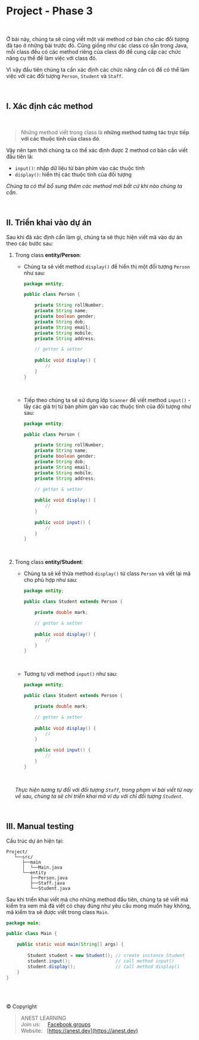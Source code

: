 # Project - Phase 3

<br />

Ở bài này, chúng ta sẽ cùng viết một vài method cơ bản cho các đối tượng đã tạo ở những bài trước đó. Cũng giống như các class có sẵn trong Java, mỗi class đều có các method riêng của class đó để cung cấp các chức năng cụ thể để làm việc với class đó.

Vì vậy đầu tiên chúng ta cần xác định các chức năng cần có để có thể làm việc với các đối tượng `Person`, `Student` và `Staff`.

<br />

## I. Xác định các method

<br />

> Những method viết trong class là **những method tương tác trực tiếp với các thuộc tính của class đó**.

Vậy nên tạm thời chúng ta có thể xác định được 2 method cơ bản cần viết đầu tiên là:
- `input()`: nhập dữ liệu từ bàn phím vào các thuộc tính
- `display()`: hiển thị các thuộc tính của đối tượng

*Chúng ta có thể bổ sung thêm các method mới bất cứ khi nào chúng ta cần.*

<br />

## II. Triển khai vào dự án

Sau khi đã xác định cần làm gì, chúng ta sẽ thực hiện viết mã vào dự án theo các bước sau:

1. Trong class **entity/Person**:
    - Chúng ta sẽ viết method `display()` để hiển thị một đối tượng `Person` như sau:

      ```java
      package entity;

      public class Person {

          private String rollNumber;
          private String name;
          private boolean gender;
          private String dob;
          private String email;
          private String mobile;
          private String address;

          // getter & setter
          
          public void display() {
              //
          }
      }
      ```

    <br />

    - Tiếp theo chúng ta sẽ sử dụng lớp `Scanner` để viết method `input()` - lấy các giá trị từ bàn phím gán vào các thuộc tính của đối tượng như sau:

      ```java
      package entity;

      public class Person {

          private String rollNumber;
          private String name;
          private boolean gender;
          private String dob;
          private String email;
          private String mobile;
          private String address;

          // getter & setter
          
          public void display() {
              //
          }
          
          public void input() {
              //
          }
      }
      ```

      <br />
    
2. Trong class **entity/Student**:
    - Chúng ta sẽ kế thừa method `display()` từ class `Person` và viết lại mã cho phù hợp như sau: 
    
      ```java
      package entity;

      public class Student extends Person {

          private double mark;

          // getter & setter
          
          public void display() {
              //
          }
      }
      ```

      <br />
      
      
    - Tương tự với method `input()` như sau:
    
      ```java
      package entity;

      public class Student extends Person {

          private double mark;

          // getter & setter
          
          public void display() {
              //
          }

          public void input() {
              //
          }
      }
      ```
      
      <br />
      
    *Thực hiện tương tự đối với đối tượng `Staff`, trong phạm vi bài viết từ nay về sau, chúng ta sẽ chỉ triển khai mã ví dụ với chỉ đối tượng `Student`.*
    
<br />

## III. Manual testing

Cấu trúc dự án hiện tại:
```
Project/
   └──src/  
      ├──main
      │  └──Main.java
      └──entity 
         ├──Person.java
         ├──Staff.java
         └──Student.java
```

Sau khi triển khai viết mã cho những method đầu tiên, chúng ta sẽ viết mã kiểm tra xem mã đã viết có chạy đúng như yêu cầu mong muốn hay không, mã kiểm tra sẽ được viết trong class `Main`.

```java
package main;

public class Main {

    public static void main(String[] args) {
    
        Student student = new Student(); // create instance Student
        student.input();                 // call method input()
        student.display();               // call method display()
    }
}
```

<br />

##  

© Copyright
> ANEST LEARNING  
> Join us: &nbsp;&nbsp;&nbsp; [Facebook groups](https://www.facebook.com/groups/anest.learning/)  
> Website: &nbsp; [https://anest.dev](https://anest.dev)  
